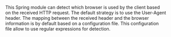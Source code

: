 This Spring module can detect which browser is used by the client based on the received HTTP request.
The default strategy is to use the User-Agent header. The mapping between the received header and the browser information is by default based on a configuration file.
This configuration file allow to use regular expressions for detection.
